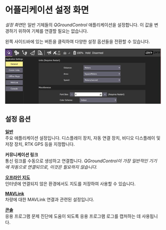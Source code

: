 # 어플리케이션 설정 화면

*설정 화면*은 일반 기체들의 _QGroundControl_ 애플리케이션을 설정합니다. 이 값을 변경하기 위하여 기체를 연결할 필요는 없습니다.

왼쪽 사이드바에 있는 버튼을 클릭하여 다양한 설정 옵션들을 전환할 수 있습니다.

![](../../../assets/settings/settings_view.jpg)

## 설정 옵션

**[일반](general.md)** <br />주요 애플리케이션 설정입니다. 디스플레이 장치, 자동 연결 장치, 비디오 디스플레이 및 저장 장치, RTK GPS 등을 지정합니다.

**커뮤니케이션 링크** <br />통신 링크를 수동으로 생성하고 연결합니다. _QGroundControl이 가장 일반적인 기기에 자동으로 연결되므로, 이것은 필요하지 않습니다._

**[오프라인 지도](offline_maps.md)** <br />인터넷에 연결되지 않은 환경에서도 지도를 저장하여 사용할 수 있습니다.

**[MAVLink](mavlink.md)** <br />차량에 대한 MAVLink 연결과 관련된 설정입니다.

**[콘솔](console_logging.md)** <br />응용 프로그램 문제 진단에 도움이 되도록 응용 프로그램 로그를 캡처하는 데 사용됩니다.
